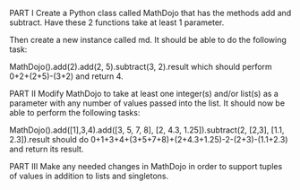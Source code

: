 PART I
Create a Python class called MathDojo that has the methods  add and subtract. Have these 2 functions take at least 1 parameter. 

Then create a new instance called md. It should be able to do the following task:

MathDojo().add(2).add(2, 5).subtract(3, 2).result
which should perform 0+2+(2+5)-(3+2) and return 4.

PART II
Modify MathDojo to take at least one integer(s) and/or list(s) as a parameter with any number of values passed into the list. It should now be able to perform the following tasks:

MathDojo().add([1],3,4).add([3, 5, 7, 8], [2, 4.3, 1.25]).subtract(2, [2,3], [1.1, 2.3]).result
 should do 0+1+3+4+(3+5+7+8)+(2+4.3+1.25)-2-(2+3)-(1.1+2.3) and return its result.

PART III
Make any needed changes in MathDojo in order to support tuples of values in addition to lists and singletons.  